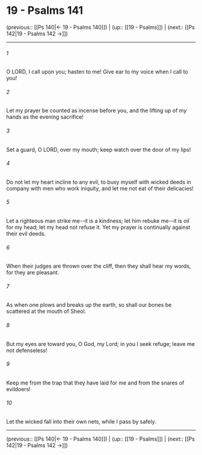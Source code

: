 # 19 - Psalms 141

(previous:: [[Ps 140|← 19 - Psalms 140]]) | (up:: [[19 - Psalms]]) | (next:: [[Ps 142|19 - Psalms 142 →]])

***


###### 1 
O LORD, I call upon you; hasten to me! Give ear to my voice when I call to you! 

###### 2 
Let my prayer be counted as incense before you, and the lifting up of my hands as the evening sacrifice! 

###### 3 
Set a guard, O LORD, over my mouth; keep watch over the door of my lips! 

###### 4 
Do not let my heart incline to any evil, to busy myself with wicked deeds in company with men who work iniquity, and let me not eat of their delicacies! 

###### 5 
Let a righteous man strike me--it is a kindness; let him rebuke me--it is oil for my head; let my head not refuse it. Yet my prayer is continually against their evil deeds. 

###### 6 
When their judges are thrown over the cliff, then they shall hear my words, for they are pleasant. 

###### 7 
As when one plows and breaks up the earth, so shall our bones be scattered at the mouth of Sheol. 

###### 8 
But my eyes are toward you, O God, my Lord; in you I seek refuge; leave me not defenseless! 

###### 9 
Keep me from the trap that they have laid for me and from the snares of evildoers! 

###### 10 
Let the wicked fall into their own nets, while I pass by safely.

***

(previous:: [[Ps 140|← 19 - Psalms 140]]) | (up:: [[19 - Psalms]]) | (next:: [[Ps 142|19 - Psalms 142 →]])
